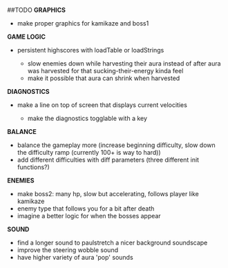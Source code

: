 ##TODO
**GRAPHICS**

* make proper graphics for kamikaze and boss1

**GAME LOGIC**

* persistent highscores with loadTable or loadStrings

  * slow enemies down while harvesting their aura instead of after aura was harvested for that sucking-their-energy kinda feel
  * make it possible that aura can shrink when harvested

**DIAGNOSTICS**

* make a line on top of screen that displays current velocities

  * make the diagnostics togglable with a key

**BALANCE**

  * balance the gameplay more (increase beginning difficulty, slow down the difficulty ramp (currently 100+ is way to hard))
  * add different difficulties with diff parameters (three different init functions?)

**ENEMIES**

  * make boss2: many hp, slow but accelerating, follows player like kamikaze
  * enemy type that follows you for a bit after death
  * imagine a better logic for when the bosses appear

**SOUND**

  * find a longer sound to paulstretch a nicer background soundscape
  * improve the steering wobble sound
  * have higher variety of aura 'pop' sounds
